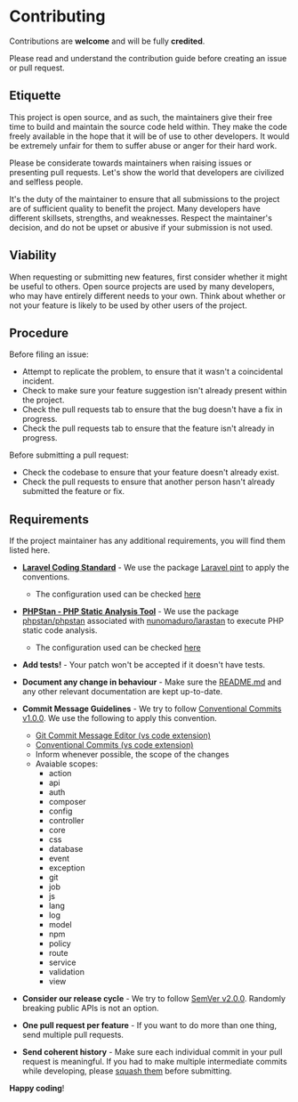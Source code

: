 # Contributing

Contributions are **welcome** and will be fully **credited**.

Please read and understand the contribution guide before creating an issue or pull request.

## Etiquette

This project is open source, and as such, the maintainers give their free time to build and maintain the source code
held within. They make the code freely available in the hope that it will be of use to other developers. It would be
extremely unfair for them to suffer abuse or anger for their hard work.

Please be considerate towards maintainers when raising issues or presenting pull requests. Let's show the
world that developers are civilized and selfless people.

It's the duty of the maintainer to ensure that all submissions to the project are of sufficient
quality to benefit the project. Many developers have different skillsets, strengths, and weaknesses. Respect the maintainer's decision, and do not be upset or abusive if your submission is not used.

## Viability

When requesting or submitting new features, first consider whether it might be useful to others. Open
source projects are used by many developers, who may have entirely different needs to your own. Think about
whether or not your feature is likely to be used by other users of the project.

## Procedure

Before filing an issue:

- Attempt to replicate the problem, to ensure that it wasn't a coincidental incident.
- Check to make sure your feature suggestion isn't already present within the project.
- Check the pull requests tab to ensure that the bug doesn't have a fix in progress.
- Check the pull requests tab to ensure that the feature isn't already in progress.

Before submitting a pull request:

- Check the codebase to ensure that your feature doesn't already exist.
- Check the pull requests to ensure that another person hasn't already submitted the feature or fix.

## Requirements

If the project maintainer has any additional requirements, you will find them listed here.

- **[Laravel Coding Standard](https://laravel.com/docs/9.x/pint)** - We use the package [Laravel pint](https://laravel.com/docs/9.x/pint) to apply the conventions.

  - The configuration used can be checked [here](../pint.json)

- **[PHPStan - PHP Static Analysis Tool](https://phpstan.org/user-guide/getting-started)** - We use the package [phpstan/phpstan](https://github.com/phpstan/phpstan) associated with [nunomaduro/larastan](https://github.com/nunomaduro/larastan) to execute PHP static code analysis.

  - The configuration used can be checked [here](../phpstan.neon.dist)

- **Add tests!** - Your patch won't be accepted if it doesn't have tests.

- **Document any change in behaviour** - Make sure the [README.md](README.md) and any other relevant documentation are kept up-to-date.

- **Commit Message Guidelines** - We try to follow [Conventional Commits v1.0.0](https://www.conventionalcommits.org/en/v1.0.0/). We use the following to apply this convention.

  - [Git Commit Message Editor (vs code extension)](https://marketplace.visualstudio.com/items?itemName=phoihos.git-commit-message-editor)
  - [Conventional Commits (vs code extension)](https://marketplace.visualstudio.com/items?itemName=vivaxy.vscode-conventional-commits)
  - Inform whenever possible, the scope of the changes
  - Avaiable scopes:
    - action
    - api
    - auth
    - composer
    - config
    - controller
    - core
    - css
    - database
    - event
    - exception
    - git
    - job
    - js
    - lang
    - log
    - model
    - npm
    - policy
    - route
    - service
    - validation
    - view

- **Consider our release cycle** - We try to follow [SemVer v2.0.0](https://semver.org/spec/v2.0.0.html). Randomly breaking public APIs is not an option.

- **One pull request per feature** - If you want to do more than one thing, send multiple pull requests.

- **Send coherent history** - Make sure each individual commit in your pull request is meaningful. If you had to make multiple intermediate commits while developing, please [squash them](https://www.git-scm.com/book/en/v2/Git-Tools-Rewriting-History#Changing-Multiple-Commit-Messages) before submitting.

**Happy coding**!
